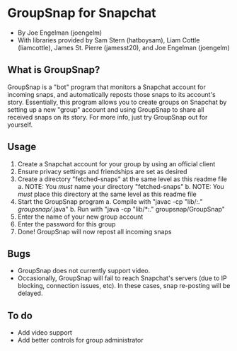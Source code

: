 GroupSnap for Snapchat
======================

- By Joe Engelman (joengelm)
- With libraries provided by Sam Stern (hatboysam), Liam Cottle (liamcottle), James St. Pierre (jamesst20), and Joe Engelman (joengelm)

What is GroupSnap?
------------------

GroupSnap is a "bot" program that monitors a Snapchat account for incoming snaps, and automatically reposts those snaps to its account's story. Essentially, this program allows you to create groups on Snapchat by setting up a new "group" account and using GroupSnap to share all received snaps on its story. For more info, just try GroupSnap out for yourself.

Usage
-----

1. Create a Snapchat account for your group by using an official client
2. Ensure privacy settings and friendships are set as desired
3. Create a directory "fetched-snaps" at the same level as this readme file
	a. NOTE: You _must_ name your directory "fetched-snaps"
	b. NOTE: You _must_ place this directory at the same level as this readme file
4. Start the GroupSnap program
	a. Compile with "javac -cp "lib/*:." groupsnap/*.java"
	b. Run with "java -cp "lib/*:." groupsnap/GroupSnap"
5. Enter the name of your new group account
6. Enter the password for this group
7. Done! GroupSnap will now repost all incoming snaps

Bugs
----

- GroupSnap does not currently support video.
- Occasionally, GroupSnap will fail to reach Snapchat's servers (due to IP blocking, connection issues, etc). In these cases, snap re-posting will be delayed.

To do
-----

- Add video support
- Add better controls for group administrator
